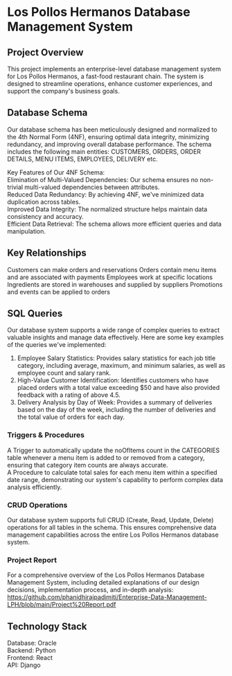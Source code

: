# Los Pollos Hermanos Database Management System

## Project Overview<br>
This project implements an enterprise-level database management system for Los Pollos Hermanos, a fast-food restaurant chain. The system is designed to streamline operations, enhance customer experiences, and support the company's business goals.

## Database Schema <br>
Our database schema has been meticulously designed and normalized to the 4th Normal Form (4NF), ensuring optimal data integrity, minimizing redundancy, and improving overall database performance. The schema includes the following main entities:
CUSTOMERS, ORDERS, ORDER DETAILS, MENU ITEMS, EMPLOYEES, DELIVERY etc.

Key Features of Our 4NF Schema: <br>
Elimination of Multi-Valued Dependencies: Our schema ensures no non-trivial multi-valued dependencies between attributes. <br>
Reduced Data Redundancy: By achieving 4NF, we've minimized data duplication across tables. <br>
Improved Data Integrity: The normalized structure helps maintain data consistency and accuracy. <br>
Efficient Data Retrieval: The schema allows more efficient queries and data manipulation.

## Key Relationships <br>
Customers can make orders and reservations
Orders contain menu items and are associated with payments
Employees work at specific locations
Ingredients are stored in warehouses and supplied by suppliers
Promotions and events can be applied to orders

## SQL Queries <br>
Our database system supports a wide range of complex queries to extract valuable insights and manage data effectively. Here are some key examples of the queries we've implemented:
1. Employee Salary Statistics: Provides salary statistics for each job title category, including average, maximum, and minimum salaries, as well as employee count and salary rank.
2. High-Value Customer Identification: Identifies customers who have placed orders with a total value exceeding $50 and have also provided feedback with a rating of above 4.5.
3. Delivery Analysis by Day of Week: Provides a summary of deliveries based on the day of the week, including the number of deliveries and the total value of orders for each day.

### Triggers & Procedures <br>
A Trigger to automatically update the noOfItems count in the CATEGORIES table whenever a menu item is added to or removed from a category, ensuring that category item counts are always accurate.
<br>
A Procedure to calculate total sales for each menu item within a specified date range, demonstrating our system's capability to perform complex data analysis efficiently.

### CRUD Operations <br>
Our database system supports full CRUD (Create, Read, Update, Delete) operations for all tables in the schema. This ensures comprehensive data management capabilities across the entire Los Pollos Hermanos database system.

### Project Report <br>
For a comprehensive overview of the Los Pollos Hermanos Database Management System, including detailed explanations of our design decisions, implementation process, and in-depth analysis: https://github.com/phanidhirajpadimiti/Enterprise-Data-Management-LPH/blob/main/Project%20Report.pdf

## Technology Stack
Database: Oracle <br>
Backend: Python <br>
Frontend: React <br>
API: Django
